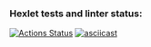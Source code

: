### Hexlet tests and linter status:
[![Actions Status](https://github.com/Ongawanai/frontend-project-46/workflows/hexlet-check/badge.svg)](https://github.com/Ongawanai/frontend-project-46/actions)
[![asciicast](https://asciinema.org/a/554146.svg)](https://asciinema.org/a/554146)
